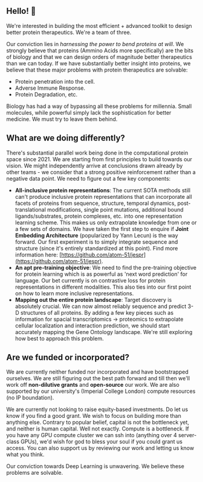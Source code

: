 ## Hello! 👋

We're interested in building the most efficient + advanced toolkit to design better protein therapeutics. We're a team of three. 

Our conviction lies in _harnessing the power to bend proteins at will_. We strongly believe that proteins (Ammino Acids more specifically) are the bits of biology and that we can design orders of magnitude better therapeutics than we can today. If we have substantially better insight into proteins, we believe that these major problems with protein therapeutics are solvable:
- Protein penetration into the cell.
- Adverse Immune Response.
- Protein Degradation, etc.

Biology has had a way of bypassing all these problems for millennia. Small molecules, while powerful simply lack the sophistication for better medicine. We must try to leave them behind.

## What are we doing differently?
There's substantial parallel work being done in the computational protein space since 2021. We are starting from first principles to build towards our vision. We might independently arrive at conclusions drawn already by other teams - we consider that a strong positive reinforcement rather than a negative data point. We need to figure out a few key components:
- **All-inclusive protein representations**: The current SOTA methods still can't produce inclusive protein representations that can incorporate all facets of proteins from sequence, structure, temporal dynamics, post-translational modifications, single point mutations, additional bound ligands/substrates, protein complexes, etc. into one representation learning scheme. This makes us only extrapolate knowledge from one or a few sets of domains. We have taken the first step to enquire if **Joint Embedding Architecture** (popularized by Yann Lecun) is the way forward. Our first experiment is to simply integrate sequence and structure (since it's entirely standardized at this point). Find more information here: [https://github.com/atom-51/jespr](https://github.com/atom-51/jespr).
- **An apt pre-training objective**: We need to find the pre-training objective for protein learning which is as powerful as 'next word prediction' for language. Our bet currently is on contrastive loss for protein representations in different modalities. This also ties into our first point on how to learn more inclusive representations.
- **Mapping out the entire protein landscape**: Target discovery is absolutely crucial. We can now almost reliably sequence and predict 3-D structures of all proteins. By adding a few key pieces such as information for spacial transcriptomics &rarr; proteomics to extrapolate cellular localization and interaction prediction, we should start accurately mapping the Gene Ontology landscape. We're still exploring how best to approach this problem.

## Are we funded or incorporated?
We are currently neither funded nor incorporated and have bootstrapped ourselves. We are still figuring out the best path forward and till then we'll work off **non-dilutive grants** and **open-source** our work. We are also supported by our university's (Imperial College London) compute resources (no IP boundation).

We are currently not looking to raise equity-based investments. Do let us know if you find a good grant.
We wish to focus on building more than anything else. Contrary to popular belief, capital is not the bottleneck yet, and neither is human capital. Well not exactly. Compute is a bottleneck. If you have any GPU compute cluster we can ssh into (anything over 4 server-class GPUs), we'd wish for god to bless your soul if you could grant us access. You can also support us by reviewing our work and letting us know what you think.


Our conviction towards Deep Learning is unwavering. We believe these problems are solvable. 
